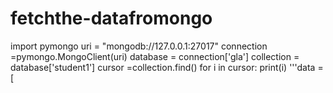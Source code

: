 # fetchthe-datafromongo
import pymongo
uri = "mongodb://127.0.0.1:27017"
connection =pymongo.MongoClient(uri)
database = connection['gla']
collection = database['student1']
cursor =collection.find()
for i in cursor:
    print(i)
'''data =[
